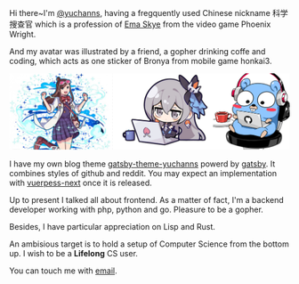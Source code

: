 Hi there~I'm [@yuchanns](https://github.com/yuchanns), having a fregquently used Chinese nickname 科学搜查官 which is a profession of [Ema Skye](https://w.atwiki.jp/aniwotawiki/pages/31294.html) from the video game Phoenix Wright.

And my avatar was illustrated by a friend, a gopher drinking coffe and coding,  which acts as one sticker of Bronya from mobile game honkai3.

![](./readme.png)

I have my own blog theme [gatsby-theme-yuchanns](https://github.com/yuchanns/gatsby-theme-yuchanns) powerd by [gatsby](https://www.gatsbyjs.com/). It combines styles of github and reddit. You may expect an implementation with [vuerpess-next](https://github.com/vuepress/vuepress-next) once it is released.

Up to present I talked all about frontend. As a matter of fact, I'm a backend developer working with php, python and go. Pleasure to be a gopher.

Besides, I have particular appreciation on Lisp and Rust.

An ambisious target is to hold a setup of Computer Science from the bottom up. I wish to be a **Lifelong** CS user.

You can touch me with [email](mailto:airamusume@gmail.com).